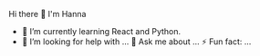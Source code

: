 Hi there 👋 I'm Hanna

- 🌱 I’m currently learning React and Python.
- 🤔 I’m looking for help with ...
💬 Ask me about ...
⚡ Fun fact: ...


